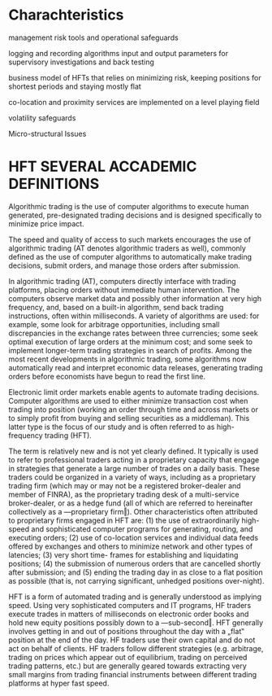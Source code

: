 # Charachteristics

management risk tools and operational safeguards

logging and recording algorithms input and output parameters for supervisory investigations and back testing

business model of HFTs that relies on minimizing risk, keeping positions for
shortest periods and staying mostly flat

co-location and proximity services are implemented on a level playing field

volatility safeguards

Micro-structural Issues


# HFT SEVERAL ACCADEMIC DEFINITIONS
Algorithmic trading is the use of computer algorithms to execute human generated,
pre-designated trading decisions and is designed specifically to minimize price
impact.


The speed and quality of access to such markets encourages the use of algorithmic
trading (AT denotes algorithmic traders as well), commonly defined as the use of
computer algorithms to automatically make trading decisions, submit orders, and
manage those orders after submission.


In algorithmic trading (AT), computers directly interface with trading platforms,
placing orders without immediate human intervention. The computers observe
market data and possibly other information at very high frequency, and, based on a
built-in algorithm, send back trading instructions, often within milliseconds. A
variety of algorithms are used: for example, some look for arbitrage opportunities,
including small discrepancies in the exchange rates between three currencies; some
seek optimal execution of large orders at the minimum cost; and some seek to
implement longer-term trading strategies in search of profits. Among the most
recent developments in algorithmic trading, some algorithms now automatically
read and interpret economic data releases, generating trading orders before
economists have begun to read the first line.


Electronic limit order markets enable agents to automate trading decisions.
Computer algorithms are used to either minimize transaction cost when trading into
position (working an order through time and across markets or to simply profit
from buying and selling securities as a middleman). This latter type is the focus of
our study and is often referred to as high-frequency trading (HFT).


The term is relatively new and is not yet clearly defined. It typically is used to refer to
professional traders acting in a proprietary capacity that engage in strategies that generate a
large number of trades on a daily basis. These traders could be organized in a variety of ways,
including as a proprietary trading firm (which may or may not be a registered broker-dealer
and member of FINRA), as the proprietary trading desk of a multi-service broker-dealer, or
as a hedge fund (all of which are referred to hereinafter collectively as a ―proprietary firm‖).
Other characteristics often attributed to proprietary firms engaged in HFT are: (1) the use of
extraordinarily high-speed and sophisticated computer programs for generating, routing, and
executing orders; (2) use of co-location services and individual data feeds offered by
exchanges and others to minimize network and other types of latencies; (3) very short time-
frames for establishing and liquidating positions; (4) the submission of numerous orders that
are cancelled shortly after submission; and (5) ending the trading day in as close to a flat
position as possible (that is, not carrying significant, unhedged positions over-night).



HFT is a form of automated trading and is generally understood as implying speed. Using
very sophisticated computers and IT programs, HF traders execute trades in matters of
milliseconds on electronic order books and hold new equity positions possibly down to a
―sub-second‖. HFT generally involves getting in and out of positions throughout the day with
a „flat‟ position at the end of the day. HF traders use their own capital and do not act on
behalf of clients. HF traders follow different strategies (e.g. arbitrage, trading on prices which
appear out of equilibrium, trading on perceived trading patterns, etc.) but are generally geared
towards extracting very small margins from trading financial instruments between different
trading platforms at hyper fast speed.

